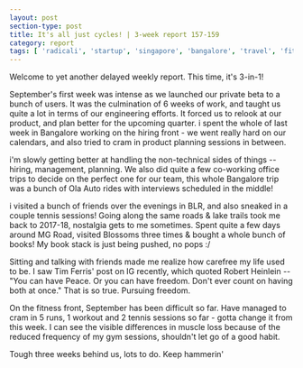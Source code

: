 ```yaml
---
layout: post
section-type: post
title: It's all just cycles! | 3-week report 157-159
category: report
tags: [ 'radicali', 'startup', 'singapore', 'bangalore', 'travel', 'fitness' ]
---
```


Welcome to yet another delayed weekly report. This time, it's 3-in-1!

September's first week was intense as we launched our private beta to a bunch of users. It was the culmination of 6 weeks of work, and taught us quite a lot in terms of our engineering efforts. It forced us to relook at our product, and plan better for the upcoming quarter. i spent the whole of last week in Bangalore working on the hiring front - we went really hard on our calendars, and also tried to cram in product planning sessions in between.

i'm slowly getting better at handling the non-technical sides of things -- hiring, management, planning. We also did quite a few co-working office trips to decide on the perfect one for our team, this whole Bangalore trip was a bunch of Ola Auto rides with interviews scheduled in the middle!

i visited a bunch of friends over the evenings in BLR, and also sneaked in a couple tennis sessions! Going along the same roads & lake trails took me back to 2017-18, nostalgia gets to me sometimes. Spent quite a few days around MG Road, visited Blossoms three times & bought a whole bunch of books! My book stack is just being pushed, no pops :/

Sitting and talking with friends made me realize how carefree my life used to be. I saw Tim Ferris' post on IG recently, which quoted Robert Heinlein -- "You can have Peace. Or you can have freedom. Don't ever count on having both at once." That is so true. Pursuing freedom. 

On the fitness front, September has been difficult so far. Have managed to cram in 5 runs, 1 workout and 2 tennis sessions so far - gotta change it from this week. I can see the visible differences in muscle loss because of the reduced frequency of my gym sessions, shouldn't let go of a good habit. 

Tough three weeks behind us, lots to do. Keep hammerin'